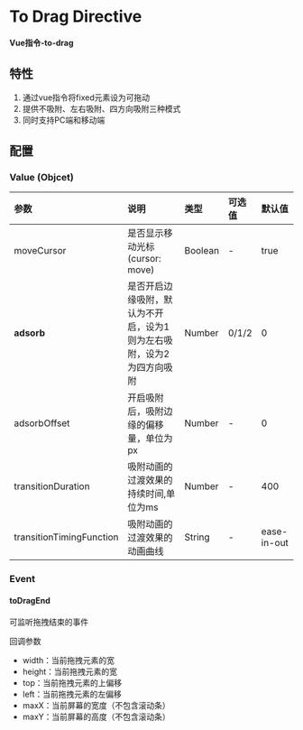 # To Drag Directive

**Vue指令-to-drag**

## 特性
1. 通过vue指令将fixed元素设为可拖动
2. 提供不吸附、左右吸附、四方向吸附三种模式
3. 同时支持PC端和移动端

## 配置
### Value (Objcet)
|参数|说明|类型|可选值|默认值|
|:---|:---|:---|:---|:---|
|moveCursor|是否显示移动光标(cursor: move)|Boolean|-|true|
|**adsorb**|是否开启边缘吸附，默认为不开启，设为1则为左右吸附，设为2为四方向吸附|Number|0/1/2|0|
|adsorbOffset|开启吸附后，吸附边缘的偏移量，单位为px|Number|-|0|
|transitionDuration|吸附动画的过渡效果的持续时间,单位为ms|Number|-|400|
|transitionTimingFunction|吸附动画的过渡效果的动画曲线|String|-|ease-in-out|

### Event

#### toDragEnd

可监听拖拽结束的事件

回调参数
+ width：当前拖拽元素的宽
+ height：当前拖拽元素的宽
+ top：当前拖拽元素的上偏移
+ left：当前拖拽元素的左偏移
+ maxX：当前屏幕的宽度（不包含滚动条）
+ maxY：当前屏幕的高度（不包含滚动条）
